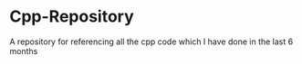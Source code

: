# Cpp-Repository
A repository for referencing all the cpp code which I have done in the last 6 months 
